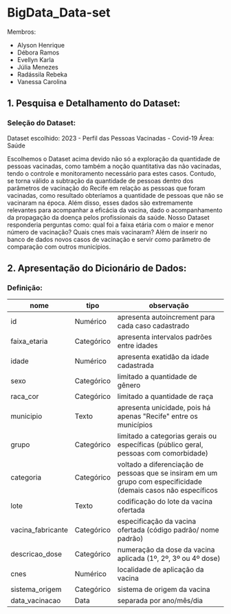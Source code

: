 # BigData_Data-set

Membros:
* Alyson Henrique
* Débora Ramos
* Evellyn Karla
* Júlia Menezes
* Radássila Rebeka
* Vanessa Carolina

## 1. Pesquisa e Detalhamento do Dataset:

### Seleção do Dataset:

Dataset escolhido: 2023 - Perfil das Pessoas Vacinadas - Covid-19
Área: Saúde

Escolhemos o Dataset acima devido não só a exploração da quantidade de pessoas vacinadas, como também a noção quantitativa das não vacinadas, tendo o controle e monitoramento necessário para estes casos. Contudo, se torna válido a subtração da quantidade de pessoas dentro dos parâmetros de vacinação do Recife em relação as pessoas que foram vacinadas, como resultado obteríamos a quantidade de pessoas que não se vacinaram na época. Além disso, esses dados são extremamente relevantes para acompanhar a eficácia da vacina, dado o acompanhamento da propagação da doença pelos profissionais da saúde. Nosso Dataset responderia perguntas como: qual foi a faixa etária com o maior e menor número de vacinação? Quais cnes mais vacinaram? Além de inserir no banco de dados novos casos de vacinação e servir como parâmetro de comparação com outros municípios.

## 2. Apresentação do Dicionário de Dados:

### Definição:

nome | tipo | observação
---------|--------|---------
id|Numérico | apresenta autoincrement para cada caso cadastrado
faixa_etaria|Categórico | apresenta intervalos padrões entre idades
idade|Numérico | apresenta exatidão da idade cadastrada
sexo|Categórico | limitado a quantidade de gênero
raca_cor|Categórico | limitado a quantidade de raça
municipio|Texto | apresenta unicidade, pois há apenas "Recife" entre os municípios
grupo|Categórico | limitado a categorias gerais ou específicas (público geral, pessoas com comorbidade)
categoria|Categórico | voltado  a diferenciação de pessoas que se insiram em um grupo com especificidade (demais casos não específicos|nulos)
lote|Texto | codificação do lote da vacina ofertada
vacina_fabricante|Categórico | especificação da vacina ofertada (código padrão/ nome padrão)
descricao_dose|Categórico | numeração da dose da vacina aplicada (1º, 2º, 3º ou 4º dose)
cnes|Numérico | localidade de aplicação da vacina
sistema_origem|Categórico | sistema de origem da vacina
data_vacinacao|Data | separada por ano/mês/dia

